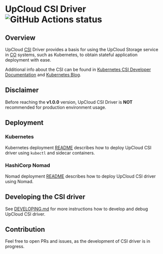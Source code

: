 # UpCloud CSI Driver ![GitHub Actions status](https://github.com/UpCloudLtd/upcloud-csi/actions/workflows/deploy.yaml/badge.svg)

## Overview

UpCloud [CSI](https://github.com/container-storage-interface/spec) Driver provides a basis for using the UpCloud Storage
service in [CO](https://www.vmware.com/topics/glossary/content/container-orchestration.html) systems, such as
Kubernetes, to obtain stateful application deployment with ease.

Additional info about the CSI can be found
in [Kubernetes CSI Developer Documentation](https://kubernetes-csi.github.io/docs/)
and [Kubernetes Blog](https://kubernetes.io/blog/2019/01/15/container-storage-interface-ga/).

## Disclaimer

Before reaching the **v1.0.0** version, UpCloud CSI Driver is **NOT** recommended for production environment usage.

## Deployment
### Kubernetes 
Kubernetes deployment [README](deploy/kubernetes/README.md) describes how to deploy UpCloud CSI driver using `kubectl` and sidecar containers.

### HashiCorp Nomad
Nomad deployment [README](deploy/nomad/README.md) describes how to deploy UpCloud CSI driver using Nomad.

## Developing the CSI driver

See [DEVELOPING.md](DEVELOPING.md) for more instructions how to develop and debug UpCloud CSI driver.

## Contribution

Feel free to open PRs and issues, as the development of CSI driver is in progress.

